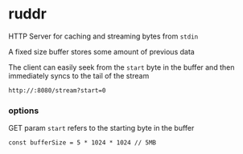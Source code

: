 # ruddr

HTTP Server for caching and streaming bytes from `stdin`

A fixed size buffer stores some amount of previous data

The client can easily seek from the `start` byte in the buffer and then immediately syncs to the tail of the stream

`http://:8080/stream?start=0`

### options

GET param `start` refers to the starting byte in the buffer

`const bufferSize = 5 * 1024 * 1024 // 5MB`
